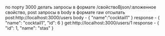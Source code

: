 по порту 3000 делать запросы в формате /свойствоВjson/:вложенное свойство,
post запросы в body в формате raw отсылать
post:http://localhost:3000/users
body -
{
    "name":"cocktail1"
}
response -
{
"name": "cocktail1",
"id": 6
}
get:http://localhost:3000/users/1
response - {
"id": 1,
"name": "stas"
}
